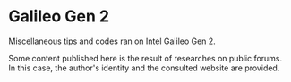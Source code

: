 # Galileo Gen 2

Miscellaneous tips and codes ran on Intel Galileo Gen 2.

Some content published here is the result of researches on public forums. In this case, the author's identity and the consulted website are provided. 
